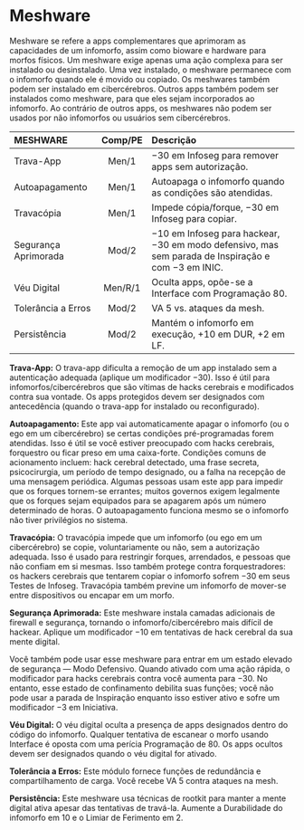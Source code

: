 # Meshware

Meshware se refere a apps complementares que aprimoram as capacidades de um infomorfo, assim como bioware e hardware para morfos físicos. Um meshware exige apenas uma ação complexa para ser instalado ou desinstalado. Uma vez instalado, o meshware permanece com o infomorfo quando ele é movido ou copiado. Os meshwares também podem ser instalado em cibercérebros. Outros apps também podem ser instalados como meshware, para que eles sejam incorporados ao infomorfo. Ao contrário de outros apps, os meshwares não podem ser usados por não infomorfos ou usuários sem cibercérebros.

| MESHWARE             | Comp/<!-- CLEANED wbr -->PE | Descrição                                                                                          |
|:-------------------- |:-------------------------------------:|:-------------------------------------------------------------------------------------------------- |
| Trava-App            |                 Men/1                 | −30 em Infoseg para remover apps sem autorização.                                                  |
| Autoapagamento       |                 Men/1                 | Autoapaga o infomorfo quando as condições são atendidas.                                           |
| Travacópia           |                 Men/1                 | Impede cópia/forque, −30 em Infoseg para copiar.                                                   |
| Segurança Aprimorada |                 Mod/2                 | −10 em Infoseg para hackear, −30 em modo defensivo, mas sem parada de Inspiração e com −3 em INIC. |
| Véu Digital          |                Men/R/1                | Oculta apps, opõe-se a Interface com Programação 80.                                               |
| Tolerância a Erros   |                 Mod/2                 | VA 5 vs. ataques da mesh.                                                                          |
| Persistência         |                 Mod/2                 | Mantém o infomorfo em execução, +10 em DUR, +2 em LF.                                              |

**Trava-App:** O trava-app dificulta a remoção de um app instalado sem a autenticação adequada (aplique um modificador −30). Isso é útil para infomorfos/cibercérebros que são vítimas de hacks cerebrais e modificados contra sua vontade. Os apps protegidos devem ser designados com antecedência (quando o trava-app for instalado ou reconfigurado).

**Autoapagamento:** Este app vai automaticamente apagar o infomorfo (ou o ego em um cibercérebro) se certas condições pré-programadas	forem atendidas. Isso é útil se você estiver preocupado com hacks cerebrais, forquestro ou ficar preso em uma caixa-forte. Condições comuns de acionamento incluem: hack cerebral detectado, uma frase secreta, psicocirurgia, um período de tempo designado, ou a falha na recepção de uma mensagem periódica. Algumas pessoas usam este app para impedir que os forques tornem-se errantes; muitos governos exigem legalmente que os forques sejam equipados para se apagarem após um número determinado de horas. O autoapagamento funciona mesmo se o infomorfo não tiver privilégios no sistema.

**Travacópia:** O travacópia impede que um infomorfo (ou ego em um cibercérebro) se copie, voluntariamente ou não, sem a autorização adequada. Isso é usado para restringir forques, arrendados, e pessoas que não confiam em si mesmas. Isso também protege contra forquestradores: os hackers cerebrais que tentarem copiar o infomorfo sofrem −30 em seus Testes de Infoseg. Travacópia também previne um infomorfo de mover-se entre dispositivos ou encapar em um morfo.

**Segurança Aprimorada:** Este meshware instala camadas adicionais de firewall e segurança, tornando o infomorfo/cibercérebro mais difícil de hackear. Aplique um modificador −10 em tentativas de hack cerebral da sua mente digital.

Você também pode usar esse meshware para entrar em um estado elevado de segurança — Modo Defensivo. Quando ativado com uma ação rápida, o modificador para hacks cerebrais contra você aumenta para −30. No entanto, esse estado de confinamento debilita suas funções; você não pode usar a parada de Inspiração enquanto isso estiver ativo e sofre um modificador −3 em Iniciativa.

**Véu Digital:** O véu digital oculta a presença de apps designados dentro do código do infomorfo. Qualquer tentativa de escanear o morfo usando Interface é oposta com uma perícia Programação de 80. Os apps ocultos devem ser designados quando o véu digital for ativado.

**Tolerância a Erros:** Este módulo fornece funções de redundância e compartilhamento de carga. Você recebe VA 5 contra ataques na mesh.

**Persistência:** Este meshware usa técnicas de rootkit para manter a mente digital ativa apesar das tentativas de travá-la. Aumente a Durabilidade do infomorfo em 10 e o Limiar de Ferimento em 2.
